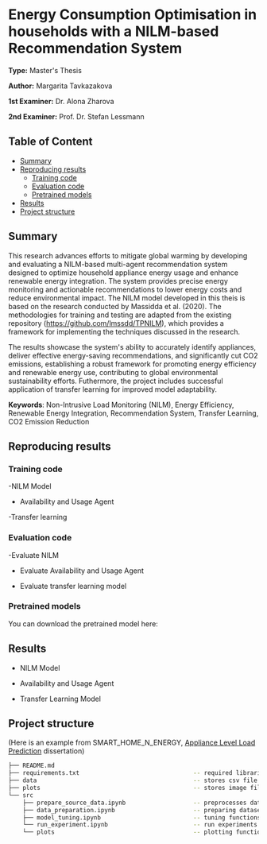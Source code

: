 # Energy Consumption Optimisation in households with a NILM-based Recommendation System

**Type:** Master's Thesis

**Author:** Margarita Tavkazakova


**1st Examiner:** Dr. Alona Zharova

**2nd Examiner:** Prof. Dr. Stefan Lessmann



## Table of Content

- [Summary](#summary)
- [Reproducing results](#Reproducing-results)
    - [Training code](#Training-code)
    - [Evaluation code](#Evaluation-code)
    - [Pretrained models](#Pretrained-models)
- [Results](#Results)
- [Project structure](-Project-structure)

## Summary

This research advances efforts to mitigate global warming by developing and evaluating a NILM-based multi-agent recommendation system designed to optimize household appliance energy usage and enhance renewable energy integration. The system provides precise energy monitoring and actionable recommendations to lower energy costs and reduce environmental impact. The NILM model developed in this theis is based on the research conducted by Massidda et al. (2020). The methodologies for training and testing are adapted from the existing repository (https://github.com/lmssdd/TPNILM), which provides a framework for implementing the techniques discussed in the research.

The results showcase the system's ability to accurately identify appliances, deliver effective energy-saving recommendations, and significantly cut CO2 emissions, establishing a robust framework for promoting energy efficiency and renewable energy use, contributing  to global environmental sustainability efforts.
Futhermore, the project includes successful application of transfer learning for improved model adaptability. 

**Keywords**: Non-Intrusive Load Monitoring (NILM), Energy Efficiency, Renewable Energy Integration, Recommendation System, Transfer Learning, CO2 Emission Reduction



## Reproducing results


### Training code

-NILM Model

- Availability and Usage Agent

-Transfer learning

### Evaluation code

-Evaluate NILM

- Evaluate Availability and Usage Agent

- Evaluate transfer learning model

### Pretrained models

You can download the pretrained model here:

## Results
- NILM Model

  
- Availability and Usage Agent

  
- Transfer Learning Model 

## Project structure

(Here is an example from SMART_HOME_N_ENERGY, [Appliance Level Load Prediction](https://github.com/Humboldt-WI/dissertations/tree/main/SMART_HOME_N_ENERGY/Appliance%20Level%20Load%20Prediction) dissertation)

```bash
├── README.md
├── requirements.txt                                -- required libraries
├── data                                            -- stores csv file 
├── plots                                           -- stores image files
└── src
    ├── prepare_source_data.ipynb                   -- preprocesses data
    ├── data_preparation.ipynb                      -- preparing datasets
    ├── model_tuning.ipynb                          -- tuning functions
    └── run_experiment.ipynb                        -- run experiments 
    └── plots                                       -- plotting functions                 
```

